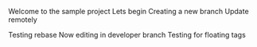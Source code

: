 Welcome to the sample project
Lets begin
Creating a new branch
Update remotely


Testing rebase
Now editing in developer branch
Testing for floating tags


